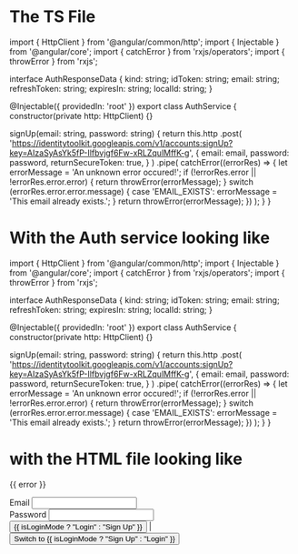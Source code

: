 # The TS File

import { HttpClient } from '@angular/common/http';
import { Injectable } from '@angular/core';
import { catchError } from 'rxjs/operators';
import { throwError } from 'rxjs';

interface AuthResponseData {
kind: string;
idToken: string;
email: string;
refreshToken: string;
expiresIn: string;
localId: string;
}

@Injectable({ providedIn: 'root' })
export class AuthService {
constructor(private http: HttpClient) {}

signUp(email: string, password: string) {
return this.http
.post<AuthResponseData>(
'https://identitytoolkit.googleapis.com/v1/accounts:signUp?key=AIzaSyAsYk5fP-Ilfbvjgf6Fw-xRLZqulMffK-g',
{
email: email,
password: password,
returnSecureToken: true,
}
)
.pipe(
catchError((errorRes) => {
let errorMessage = 'An unknown error occured!';
if (!errorRes.error || !errorRes.error.error) {
return throwError(errorMessage);
}
switch (errorRes.error.error.message) {
case 'EMAIL_EXISTS':
errorMessage = 'This email already exists.';
}
return throwError(errorMessage);
})
);
}
}

# With the Auth service looking like

import { HttpClient } from '@angular/common/http';
import { Injectable } from '@angular/core';
import { catchError } from 'rxjs/operators';
import { throwError } from 'rxjs';

interface AuthResponseData {
kind: string;
idToken: string;
email: string;
refreshToken: string;
expiresIn: string;
localId: string;
}

@Injectable({ providedIn: 'root' })
export class AuthService {
constructor(private http: HttpClient) {}

signUp(email: string, password: string) {
return this.http
.post<AuthResponseData>(
'https://identitytoolkit.googleapis.com/v1/accounts:signUp?key=AIzaSyAsYk5fP-Ilfbvjgf6Fw-xRLZqulMffK-g',
{
email: email,
password: password,
returnSecureToken: true,
}
)
.pipe(
catchError((errorRes) => {
let errorMessage = 'An unknown error occured!';
if (!errorRes.error || !errorRes.error.error) {
return throwError(errorMessage);
}
switch (errorRes.error.error.message) {
case 'EMAIL_EXISTS':
errorMessage = 'This email already exists.';
}
return throwError(errorMessage);
})
);
}
}

# with the HTML file looking like

<div class="row">
  <div class="col-xs-12 col-md-6 cold-md-offset-3">
    <div class="alert alert-danger" *ngIf="error">
      <p>{{ error }}</p>
    </div>
    <div *ngIf="isLoading" style="text-align: center">
      <app-loading-spinner></app-loading-spinner>
    </div>
    <form #authForm="ngForm" (ngSubmit)="onSubmit(authForm)" *ngIf="!isLoading">
      <div class="form-group">
        <label for="email">Email</label>
        <input
          class="form-control"
          type="email"
          id="email"
          ngModel
          name="email"
          required
          email
        />
      </div>
      <div class="form-group">
        <label for="password">Password</label>
        <input
          class="form-control"
          type="password"
          id="password"
          ngModel
          name="password"
          required
          minlength="6"
        />
      </div>
      <div>
        <button
          class="btn btn-primary"
          type="submit"
          [disabled]="!authForm.valid"
        >
          {{ isLoginMode ? "Login" : "Sign Up" }}
        </button>
        |
        <button class="btn btn-primary" type="button" (click)="onSwitchMode()">
          Switch to {{ isLoginMode ? "Sign Up" : "Login" }}
        </button>
      </div>
    </form>
  </div>
</div>
